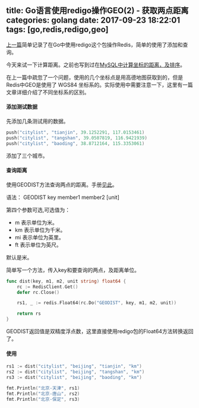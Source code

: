 title: Go语言使用redigo操作GEO(2) - 获取两点距离
categories: golang
date: 2017-09-23 18:22:01
tags:  [go,redis,redigo,geo]
---

[上一篇](/2017/09/17/redis-geo-with-redigo-in-golang-part-1.html)简单记录了在Go中使用redigo这个包操作Redis，简单的使用了添加和查询。

今天来试一下计算距离。之前也写到过在[MySQL中计算坐标的距离，及排序](/2017/06/27/order-by-distance-in-mysql.html)。

在上一篇中疏忽了一个问题，使用的几个坐标点是用高德地图获取到的，但是Redis中GEO是使用了 WGS84 坐标系的。实际使用中需要注意一下，这里有一篇文章详细介绍了不同坐标系的区别。

#### 添加测试数据

先添加几条测试用的数据。

```Go
push("citylist", "tianjin", 39.1252291, 117.0153461)
push("citylist", "tangshan", 39.0507819, 116.9421939)
push("citylist", "baoding", 38.8712164, 115.3353061)
```

添加了三个城市。

#### 查询距离

使用GEODIST方法查询两点的距离。手册[见此](http://redisdoc.com/geo/geodist.html)。

语法： GEODIST key member1 member2 [unit]

第四个参数可选,可选值为：

- m 表示单位为米。
- km 表示单位为千米。
- mi 表示单位为英里。
- ft 表示单位为英尺。

默认是米。

简单写一个方法，传入key和要查询的两点，及距离单位。

```Go
func dist(key, m1, m2, unit string) float64 {
	rc := RedisClient.Get()
	defer rc.Close()

	rs1, _ := redis.Float64(rc.Do("GEODIST", key, m1, m2, unit))

	return rs
}
```

GEODIST返回值是双精度浮点数，这里直接使用redigo包的Float64方法转换返回了。

#### 使用
```Go
rs1 := dist("citylist", "beijing", "tianjin", "km")
rs2 := dist("citylist", "beijing", "tangshan", "km")
rs3 := dist("citylist", "beijing", "baoding", "km")

fmt.Println("北京-天津", rs1)
fmt.Println("北京-唐山", rs2)
fmt.Println("北京-保定", rs3)
```